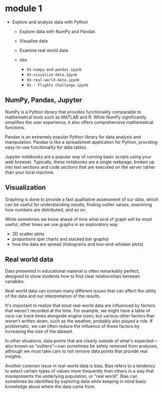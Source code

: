 # module 1

* Explore and analyze data with Python

  * Explore data with NumPy and Pandas
  * Visualize data
  * Examine real world data

  * nbs
    * `01-numpy-and-pandas.ipynb`
    * `02-visualize-data.ipynb`
    * `03-real-world-data.ipynb`
    * `01 - Flights Challenge.ipynb`

## NumPy, Pandas, Jupyter

NumPy is a Python library that provides functionality comparable to mathematical tools such as MATLAB and R. While NumPy significantly simplifies the user experience, it also offers comprehensive mathematical functions.

Pandas is an extremely popular Python library for data analysis and manipulation. Pandas is like a spreadsheet application for Python, providing easy-to-use functionality for data tables.

Jupyter notebooks are a popular way of running basic scripts using your web browser. Typically, these notebooks are a single webpage, broken up into text sections and code sections that are executed on the server rather than your local machine.

## Visualization

Graphing is done to provide a fast qualitative assessment of our data, which can be useful for understanding results, finding outlier values, examining how numbers are distributed, and so on.

While sometimes we know ahead of time what kind of graph will be most useful, other times we use graphs in an exploratory way

* 2D scatter plots
* proportions (pie charts and stacked bar graphs)
* how the data are spread (histograms and box-and-whisker plots)

## Real world data

Data presented in educational material is often remarkably perfect, designed to show students how to find clear relationships between variables.

Real-world data can contain many different issues that can affect the utility of the data and our interpretation of the results.

It's important to realize that most real-world data are influenced by factors that weren't recorded at the time. For example, we might have a table of race-car track times alongside engine sizes; but various other factors that weren't written down, such as the weather, probably also played a role. If problematic, we can often reduce the influence of these factors by increasing the size of the dataset.

In other situations, data points that are clearly outside of what's expected—also known as "outliers"—can sometimes be safely removed from analyses, although we must take care to not remove data points that provide real insights.

Another common issue in real-world data is bias. Bias refers to a tendency to select certain types of values more frequently than others in a way that misrepresents the underlying population, or "real world". Bias can sometimes be identified by exploring data while keeping in mind basic knowledge about where the data came from.
